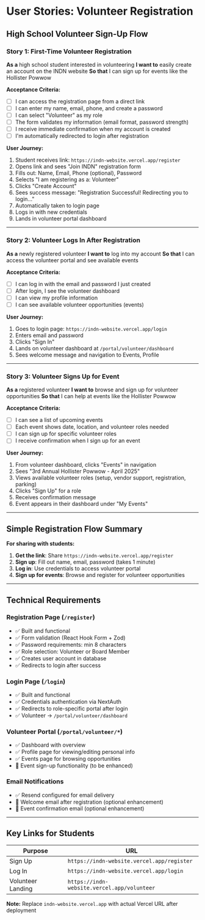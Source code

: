 # User Stories: Volunteer Registration

## High School Volunteer Sign-Up Flow

### Story 1: First-Time Volunteer Registration
**As a** high school student interested in volunteering
**I want to** easily create an account on the INDN website
**So that** I can sign up for events like the Hollister Powwow

**Acceptance Criteria:**
- [ ] I can access the registration page from a direct link
- [ ] I can enter my name, email, phone, and create a password
- [ ] I can select "Volunteer" as my role
- [ ] The form validates my information (email format, password strength)
- [ ] I receive immediate confirmation when my account is created
- [ ] I'm automatically redirected to login after registration

**User Journey:**
1. Student receives link: `https://indn-website.vercel.app/register`
2. Opens link and sees "Join INDN" registration form
3. Fills out: Name, Email, Phone (optional), Password
4. Selects "I am registering as a: Volunteer"
5. Clicks "Create Account"
6. Sees success message: "Registration Successful! Redirecting you to login..."
7. Automatically taken to login page
8. Logs in with new credentials
9. Lands in volunteer portal dashboard

---

### Story 2: Volunteer Logs In After Registration
**As a** newly registered volunteer
**I want to** log into my account
**So that** I can access the volunteer portal and see available events

**Acceptance Criteria:**
- [ ] I can log in with the email and password I just created
- [ ] After login, I see the volunteer dashboard
- [ ] I can view my profile information
- [ ] I can see available volunteer opportunities (events)

**User Journey:**
1. Goes to login page: `https://indn-website.vercel.app/login`
2. Enters email and password
3. Clicks "Sign In"
4. Lands on volunteer dashboard at `/portal/volunteer/dashboard`
5. Sees welcome message and navigation to Events, Profile

---

### Story 3: Volunteer Signs Up for Event
**As a** registered volunteer
**I want to** browse and sign up for volunteer opportunities
**So that** I can help at events like the Hollister Powwow

**Acceptance Criteria:**
- [ ] I can see a list of upcoming events
- [ ] Each event shows date, location, and volunteer roles needed
- [ ] I can sign up for specific volunteer roles
- [ ] I receive confirmation when I sign up for an event

**User Journey:**
1. From volunteer dashboard, clicks "Events" in navigation
2. Sees "3rd Annual Hollister Powwow - April 2025"
3. Views available volunteer roles (setup, vendor support, registration, parking)
4. Clicks "Sign Up" for a role
5. Receives confirmation message
6. Event appears in their dashboard under "My Events"

---

## Simple Registration Flow Summary

**For sharing with students:**

1. **Get the link**: Share `https://indn-website.vercel.app/register`
2. **Sign up**: Fill out name, email, password (takes 1 minute)
3. **Log in**: Use credentials to access volunteer portal
4. **Sign up for events**: Browse and register for volunteer opportunities

---

## Technical Requirements

### Registration Page (`/register`)
- ✅ Built and functional
- ✅ Form validation (React Hook Form + Zod)
- ✅ Password requirements: min 8 characters
- ✅ Role selection: Volunteer or Board Member
- ✅ Creates user account in database
- ✅ Redirects to login after success

### Login Page (`/login`)
- ✅ Built and functional
- ✅ Credentials authentication via NextAuth
- ✅ Redirects to role-specific portal after login
- ✅ Volunteer → `/portal/volunteer/dashboard`

### Volunteer Portal (`/portal/volunteer/*`)
- ✅ Dashboard with overview
- ✅ Profile page for viewing/editing personal info
- ✅ Events page for browsing opportunities
- 🔄 Event sign-up functionality (to be enhanced)

### Email Notifications
- ✅ Resend configured for email delivery
- 🔄 Welcome email after registration (optional enhancement)
- 🔄 Event confirmation email (optional enhancement)

---

## Key Links for Students

| Purpose | URL |
|---------|-----|
| Sign Up | `https://indn-website.vercel.app/register` |
| Log In | `https://indn-website.vercel.app/login` |
| Volunteer Landing | `https://indn-website.vercel.app/volunteer` |

**Note:** Replace `indn-website.vercel.app` with actual Vercel URL after deployment
